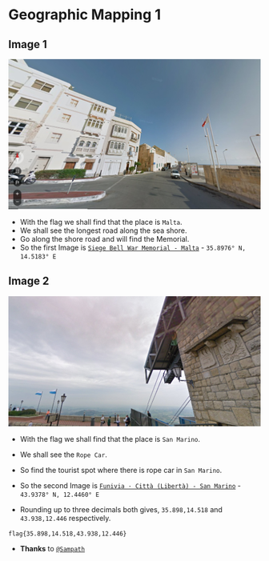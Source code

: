 # Geographic Mapping 1

## Image 1

![](https://github.com/a3X3k/Bi0s/blob/master/CTFs/HS%20CTF/Geographic%20Mapping%201/1.png?raw=true)

- With the flag we shall find that the place is `Malta`.
- We shall see the longest road along the sea shore.
- Go along the shore road and will find the Memorial.
- So the first Image is [`Siege Bell War Memorial - Malta`](https://goo.gl/maps/tFGjnwznnotLTtUS9) - `35.8976° N, 14.5183° E`

## Image 2

![](https://github.com/a3X3k/Bi0s/blob/master/CTFs/HS%20CTF/Geographic%20Mapping%201/2.png?raw=true)

- With the flag we shall find that the place is `San Marino`.
- We shall see the `Rope Car`.
- So find the tourist spot where there is rope car in `San Marino`.
- So the second Image is [`Funivia · Città (Libertà) - San Marino`](https://goo.gl/maps/pm4srCwikAUxnu5Y9) - `43.9378° N, 12.4460° E`

- Rounding up to three decimals both gives, `35.898,14.518` and `43.938,12.446` respectively.

```
flag{35.898,14.518,43.938,12.446}
```

- **Thanks** to [`@Sampath`](https://github.com/sai1274)
